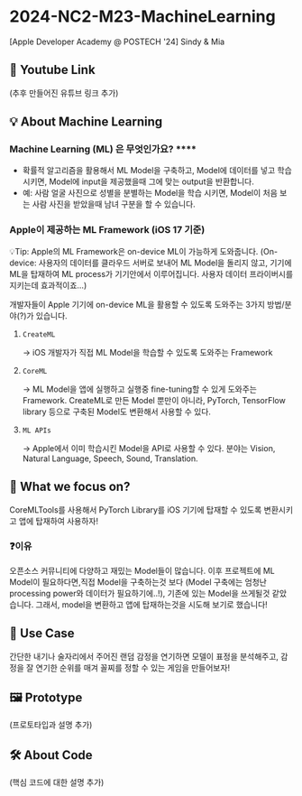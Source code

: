 # 2024-NC2-M23-MachineLearning
[Apple Developer Academy @ POSTECH '24] Sindy &amp; Mia
## 🎥 Youtube Link
(추후 만들어진 유튜브 링크 추가)

## 💡 About Machine Learning

### Machine Learning (ML) 은 무엇인가요? ****

- 확률적 알고리즘을 활용해서 ML Model을 구축하고, Model에 데이터를 넣고 학습시키면, Model에 input을 제공했을때 그에 맞는 output을 반환합니다.
- 예: 사람 얼굴 사진으로 성별을 분별하는 Model을 학습 시키면, Model이 처음 보는 사람 사진을 받았을때 남녀 구분을 할 수 있습니다.

### Apple이 제공하는 ML Framework (iOS 17 기준)

💡Tip: Apple의 ML Framework은 on-device ML이 가능하게 도와줍니다. (On-device: 사용자의 데이터를 클라우드 서버로 보내어 ML Model을 돌리지 않고, 기기에 ML을 탑재하여 ML process가 기기안에서 이루어집니다. 사용자 데이터 프라이버시를 지키는데 효과적이죠…)

개발자들이 Apple 기기에 on-device ML을 활용할 수 있도록 도와주는 3가지 방법/분야(?)가 있습니다. 

1. `CreateML`
    
    → iOS 개발자가 직접 ML Model을 학습할 수 있도록 도와주는 Framework
    
2. `CoreML`
    
    → ML Model을 앱에 실행하고 실행중 fine-tuning할 수 있게 도와주는 Framework. CreateML로 만든 Model 뿐만이 아니라, PyTorch, TensorFlow library 등으로 구축된 Model도 변환해서 사용할 수 있다.
    
3. `ML APIs`
    
    → Apple에서 이미 학습시킨 Model을 API로 사용할 수 있다. 분야는 Vision, Natural Language, Speech, Sound, Translation.

## 🎯 What we focus on?
CoreMLTools를 사용해서 PyTorch Library를 iOS 기기에 탑재할 수 있도록 변환시키고 앱에 탑재하여 사용하자!

### ❓이유
오픈소스 커뮤니티에 다양하고 재밌는 Model들이 많습니다. 이후 프로젝트에 ML Model이 필요하다면,직접 Model을 구축하는것 보다 (Model 구축에는 엄청난 processing power와 데이터가 필요하기에..!), 기존에 있는 Model을 쓰게될것 같았습니다. 그래서, model을 변환하고 앱에 탑재하는것을 시도해 보기로 했습니다!

## 💼 Use Case
간단한 내기나 술자리에서 주어진 랜덤 감정을 연기하면 모델이 표정을 분석해주고, 감정을 잘 연기한 순위를 매겨 꼴찌를 정할 수 있는 게임을 만들어보자!

## 🖼️ Prototype
(프로토타입과 설명 추가)

## 🛠️ About Code
(핵심 코드에 대한 설명 추가)
